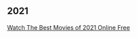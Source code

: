 ## 2021
<a href="https://watchmoviesonlinefree.pages.dev/2021">Watch The Best Movies of 2021 Online Free</a>
